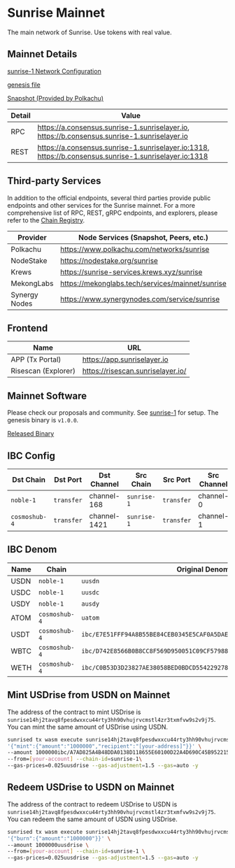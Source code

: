 # Sunrise Mainnet

The main network of Sunrise. Use tokens with real value.

## Mainnet Details

[sunrise-1 Network Configuration](https://github.com/sunriselayer/network/tree/main/sunrise-1)

[genesis file](https://github.com/sunriselayer/network/blob/main/sunrise-1/genesis.json)

[Snapshot (Provided by Polkachu)](https://www.polkachu.com/tendermint_snapshots/sunrise)

| Detail | Value                                                                                                      |
| ------ | ---------------------------------------------------------------------------------------------------------- |
| RPC    | <https://a.consensus.sunrise-1.sunriselayer.io>, <https://b.consensus.sunrise-1.sunriselayer.io>           |
| REST   | <https://a.consensus.sunrise-1.sunriselayer.io:1318>, <https://b.consensus.sunrise-1.sunriselayer.io:1318> |

## Third-party Services

In addition to the official endpoints, several third parties provide public endpoints and other services for the Sunrise mainnet. For a more comprehensive list of RPC, REST, gRPC endpoints, and explorers, please refer to the [Chain Registry](https://github.com/cosmos/chain-registry/blob/master/sunrise/chain.json).

| Provider      | Node Services (Snapshot, Peers, etc.)              |
| ------------- | -------------------------------------------------- |
| Polkachu      | <https://www.polkachu.com/networks/sunrise>        |
| NodeStake     | <https://nodestake.org/sunrise>                    |
| Krews         | <https://sunrise-services.krews.xyz/sunrise>       |
| MekongLabs    | <https://mekonglabs.tech/services/mainnet/sunrise> |
| Synergy Nodes | <https://www.synergynodes.com/service/sunrise>     |

## Frontend

| Name                | URL                                 |
| ------------------- | ----------------------------------- |
| APP (Tx Portal)     | <https://app.sunriselayer.io>       |
| Risescan (Explorer) | <https://risescan.sunriselayer.io/> |

## Mainnet Software

Please check our proposals and community. See [sunrise-1](https://github.com/sunriselayer/network/tree/main/sunrise-1) for setup.
The genesis binary is `v1.0.0`.

[Released Binary](https://github.com/sunriselayer/sunrise/releases)

## IBC Config

| Dst Chain     | Dst Port   | Dst Channel  | Src Chain   | Src Port   | Src Channel |
| ------------- | ---------- | ------------ | ----------- | ---------- | ----------- |
| `noble-1`     | `transfer` | channel-168  | `sunrise-1` | `transfer` | channel-0   |
| `cosmoshub-4` | `transfer` | channel-1421 | `sunrise-1` | `transfer` | channel-1   |

## IBC Denom

| Name | Chain         | Original Denom                                                         | IBC denom                                                              | Decimals |
| ---- | ------------- | ---------------------------------------------------------------------- | ---------------------------------------------------------------------- | -------- |
| USDN | `noble-1`     | `uusdn`                                                                | `ibc/A7AD825A4B48DDA0138D118655E60100D22A4D690C45B95221520B58C9A64B63` | 6        |
| USDC | `noble-1`     | `uusdc`                                                                | `ibc/8E27BA2D5493AF5636760E354E46004562C46AB7EC0CC4C1CA14E9E20E2545B5` | 6        |
| USDY | `noble-1`     | `ausdy`                                                                | `ibc/AAF322A78A0E34B76CDA05BA9AE96DC1521F9E103EC576AB9931116B2AB8C26B` | 18       |
| ATOM | `cosmoshub-4` | `uatom`                                                                | `ibc/C4CFF46FD6DE35CA4CF4CE031E643C8FDC9BA4B99AE598E9B0ED98FE3A2319F9` | 6        |
| USDT | `cosmoshub-4` | `ibc/E7E51FFF94A8B55BE84CEB0345E5CAF0A5DAEB374C6806CE908098B8996C7782` | `ibc/D4FF12988C31AD8E3D2555621F95C7EB2B6FBAAD2F9487FB11A2A8BBB004B4B3` | 6        |
| WBTC | `cosmoshub-4` | `ibc/D742E8566B0B8CC8F569D950051C09CF57988A88F0E45574BFB3079D41DE6462` | `ibc/0E293A7622DC9A6439DB60E6D234B5AF446962E27CA3AB44D0590603DFF6968E` | 8        |
| WETH | `cosmoshub-4` | `ibc/C0B53D3D23827AE38058BED0BDCD554229278AF530A8D265FCF6DFF7C4B2ADFF` | `ibc/694A6B26A43A2FBECCFFEAC022DEACB39578E54207FDD32005CD976B57B98004` | 18       |

## Mint USDrise from USDN on Mainnet

The address of the contract to mint USDrise is `sunrise14hj2tavq8fpesdwxxcu44rty3hh90vhujrvcmstl4zr3txmfvw9s2v9j75`.
You can mint the same amount of USDrise using USDN.

```bash
sunrised tx wasm execute sunrise14hj2tavq8fpesdwxxcu44rty3hh90vhujrvcmstl4zr3txmfvw9s2v9j75 \
'{"mint":{"amount":"1000000","recipient":"[your-address]"}}' \
--amount 1000000ibc/A7AD825A4B48DDA0138D118655E60100D22A4D690C45B95221520B58C9A64B63 \
--from=[your-account] --chain-id=sunrise-1\
--gas-prices=0.025uusdrise --gas-adjustment=1.5 --gas=auto -y
```

## Redeem USDrise to USDN on Mainnet

The address of the contract to redeem USDrise to USDN is `sunrise14hj2tavq8fpesdwxxcu44rty3hh90vhujrvcmstl4zr3txmfvw9s2v9j75`.
You can redeem the same amount of USDN using USDrise.

```bash
sunrised tx wasm execute sunrise14hj2tavq8fpesdwxxcu44rty3hh90vhujrvcmstl4zr3txmfvw9s2v9j75 \
'{"burn":{"amount":"1000000"}}' \
--amount 1000000uusdrise \
--from=[your-account] --chain-id=sunrise-1 \
--gas-prices=0.025uusdrise --gas-adjustment=1.5 --gas=auto -y
```

